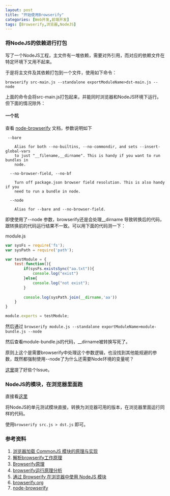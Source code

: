 ```yaml
---
layout: post
title: "开始使用Browserify"
categories: [Web开发,前端开发]
tags: [Browserify,浏览器,NodeJS]
---
```




### 将NodeJS的依赖进行打包

写了一个NodeJS工程，主文件有一堆依赖，需要对外引用，而对应的依赖文件在特定环境下又用不起来。

于是将主文件及其依赖打包到一个文件，使用如下命令：

`browserify src-main.js --standalone exportModuleName>dst-main.js --node`

上面的命令会将src-main.js打包起来，并能同时浏览器和NodeJS环境下运行。但下面的情况除外：

#### 一个坑

查看 [node-browserify](https://github.com/substack/node-browserify) 文档，参数说明如下

```
 --bare

    Alias for both --no-builtins, --no-commondir, and sets --insert-global-vars
    to just "__filename,__dirname". This is handy if you want to run bundles in
    node.

  --no-browser-field, --no-bf

    Turn off package.json browser field resolution. This is also handy if you
    need to run a bundle in node.

  --node

    Alias for --bare and --no-browser-field.
```

即使使用了--node 参数，browserify还是会处理__dirname 导致转换后的代码，跟转换前的代码运行结果不一致。可以用下面的代码测一下：

module.js

```javascript
var sysFs = require('fs');
var sysPath = require('path');

var testModule = {
	test:function(){
		if(sysFs.existsSync("aa.txt")){
			console.log("exist")
		}else{
			console.log("not exist");
		}
		
		console.log(sysPath.join(__dirname,'aa'))
	}
}

module.exports = testModule;
```

然后通过 `browserify module.js --standalone exportModuleName>module-bundle.js --node`

然后查看module-bundle.js的代码，__dirname被转换写死了。

原则上这个是需要browserify中处理这个参数逻辑，也没找到其他能规避的参数，既然都强制使用--node了为什么还需要Node环境的变量呢？

[这里](https://github.com/substack/node-browserify/issues)提了好些个Issue。



### NodeJS的模块，在浏览器里面跑

直接看[这里](http://rawbin-.github.io/web%E5%BC%80%E5%8F%91/%E5%89%8D%E7%AB%AF%E5%BC%80%E5%8F%91/2016/02/17/using-mocha/)

将NodeJS的单元测试模块直接，转换为浏览器可用的版本，在浏览器里面运行同样的代码。

使用`browserify src.js > dst.js` 即可。







### 参考资料

1. [浏览器加载 CommonJS 模块的原理与实现](http://www.ruanyifeng.com/blog/2015/05/commonjs-in-browser.html)
2. [解析browserify工作原理](https://segmentfault.com/a/1190000004128257)
3. [Browserify原理](http://zhenhua-lee.github.io/nodejs/browserify.html)
4. [browserify运行原理分析](http://www.alloyteam.com/2014/10/browserify-yun-xing-yuan-li-fen-xi/)
5. [通过 Browserify 在浏览器中使用 NodeJS 模块](http://www.ibm.com/developerworks/cn/web/1501_chengfu_browserify/)
6. [browserify.org](http://browserify.org/)
7. [node-browserify](https://github.com/substack/node-browserify)
